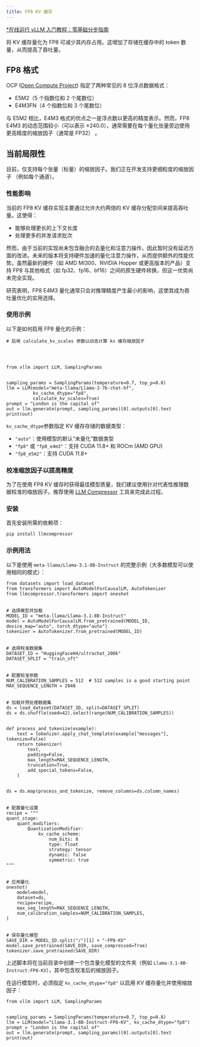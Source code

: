 ```yaml
---
title: FP8 KV 缓存
---
```


[\*在线运行 vLLM 入门教程：零基础分步指南](https://openbayes.com/console/public/tutorials/rXxb5fZFr29?utm_source=vLLM-CNdoc&utm_medium=vLLM-CNdoc-V1&utm_campaign=vLLM-CNdoc-V1-25ap)

将 KV 缓存量化为 FP8 可减少其内存占用。这增加了存储在缓存中的 token 数量，从而提高了吞吐量。

## FP8 格式

OCP ([Open Compute Project](https://www.opencompute.org/)) 指定了两种常见的 8 位浮点数据格式：

- E5M2（5 个指数位和 2 个尾数位）
- E4M3FN（4 个指数位和 3 个尾数位）

与 E5M2 相比，E4M3 格式的优点之一是浮点数以更高的精度表示。然而，FP8 E4M3 的动态范围较小（可以表示 ±240.0），通常需要在每个量化张量旁边使用更高精度的缩放因子（通常是 FP32） 。

## 当前局限性

目前，仅支持每个张量（标量）的缩放因子。我们正在开发支持更细粒度的缩放因子 （例如每个通道）。

### 性能影响

当前的 FP8 KV 缓存实现主要通过允许大约两倍的 KV 缓存分配空间来提高吞吐量。这使得：

- 能够处理更长的上下文长度
- 处理更多的并发请求批次

然而，由于当前的实现尚未包含融合的去量化和注意力操作，因此暂时没有延迟方面的改进。未来的版本将支持硬件加速的量化注意力操作，从而提供额外的性能优势。虽然最新的硬件（如 AMD MI300、NVIDIA Hopper 或更高版本的产品）支持 FP8 与其他格式（如 fp32、fp16、bf16）之间的原生硬件转换，但这一优势尚未完全实现。

研究表明，FP8 E4M3 量化通常只会对推理精度产生最小的影响，这使其成为吞吐量优化的实用选择。

### 使用示例

以下是如何启用 FP8 量化的示例：

```plain
# 启用 calculate_kv_scales 参数以动态计算 kv 缓存缩放因子




from vllm import LLM, SamplingParams


sampling_params = SamplingParams(temperature=0.7, top_p=0.8)
llm = LLM(model="meta-llama/Llama-2-7b-chat-hf",
          kv_cache_dtype="fp8",
          calculate_kv_scales=True)
prompt = "London is the capital of"
out = llm.generate(prompt, sampling_params)[0].outputs[0].text
print(out)
```

`kv_cache_dtype`参数指定 KV 缓存存储的数据类型：

- `"auto"`：使用模型的默认“未量化”数据类型
- `"fp8"` 或 `"fp8_e4m3"`：支持 CUDA 11.8+ 和 ROCm (AMD GPU)
- `"fp8_e5m2"`：支持 CUDA 11.8+

### 校准缩放因子以提高精度

为了在使用 FP8 KV 缓存时获得最佳模型质量，我们建议使用针对代表性推理数据校准的缩放因子。推荐使用 [LLM Compressor](https://github.com/vllm-project/llm-compressor/) 工具来完成此过程。

### 安装

首先安装所需的依赖项：

```go
pip install llmcompressor
```

### 示例用法

以下是使用 `meta-llama/Llama-3.1-8B-Instruct` 的完整示例（大多数模型可以使用相同的模式）：

```plain
from datasets import load_dataset
from transformers import AutoModelForCausalLM, AutoTokenizer
from llmcompressor.transformers import oneshot


# 选择模型并加载
MODEL_ID = "meta-llama/Llama-3.1-8B-Instruct"
model = AutoModelForCausalLM.from_pretrained(MODEL_ID, device_map="auto", torch_dtype="auto")
tokenizer = AutoTokenizer.from_pretrained(MODEL_ID)


# 选择校准数据集
DATASET_ID = "HuggingFaceH4/ultrachat_200k"
DATASET_SPLIT = "train_sft"


# 配置校准参数
NUM_CALIBRATION_SAMPLES = 512  # 512 samples is a good starting point
MAX_SEQUENCE_LENGTH = 2048


# 加载并预处理数据集
ds = load_dataset(DATASET_ID, split=DATASET_SPLIT)
ds = ds.shuffle(seed=42).select(range(NUM_CALIBRATION_SAMPLES))


def process_and_tokenize(example):
    text = tokenizer.apply_chat_template(example["messages"], tokenize=False)
    return tokenizer(
        text,
        padding=False,
        max_length=MAX_SEQUENCE_LENGTH,
        truncation=True,
        add_special_tokens=False,
    )


ds = ds.map(process_and_tokenize, remove_columns=ds.column_names)


# 配置量化设置
recipe = """
quant_stage:
    quant_modifiers:
        QuantizationModifier:
            kv_cache_scheme:
                num_bits: 8
                type: float
                strategy: tensor
                dynamic: false
                symmetric: true
"""


# 应用量化
oneshot(
    model=model,
    dataset=ds,
    recipe=recipe,
    max_seq_length=MAX_SEQUENCE_LENGTH,
    num_calibration_samples=NUM_CALIBRATION_SAMPLES,
)


# 保存量化模型
SAVE_DIR = MODEL_ID.split("/")[1] + "-FP8-KV"
model.save_pretrained(SAVE_DIR, save_compressed=True)
tokenizer.save_pretrained(SAVE_DIR)
```

上述脚本将在当前目录中创建一个包含量化模型的文件夹（例如 `Llama-3.1-8B-Instruct-FP8-KV`），其中包含校准后的缩放因子。

在运行模型时，必须指定 `kv_cache_dtype="fp8"` 以启用 KV 缓存量化并使用缩放因子：

```plain
from vllm import LLM, SamplingParams


sampling_params = SamplingParams(temperature=0.7, top_p=0.8)
llm = LLM(model="Llama-3.1-8B-Instruct-FP8-KV", kv_cache_dtype="fp8")
prompt = "London is the capital of"
out = llm.generate(prompt, sampling_params)[0].outputs[0].text
print(out)
```

